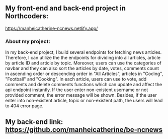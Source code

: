 ## My front-end and back-end project in Northcoders:
https://manheicatherine-ncnews.netlify.app/

### About my project:
In my back-end project, I build several endpoints for fetching news articles.
Therefore, I can utilize the the endpoints for dividing into all articles, article by article ID and article by topic. Moreover, users can use the categories of navbar and they can also sort the articles by date, votes, comments count in ascending order or descending order in "All Articles", articles in "Coding", "Football" and "Cooking".
In each article, users can use to vote, add comments and delete comments functions which can update and affect the api endpoint instantly. If the user enter non-existent username or not provided comment, the error message will be shown.
Besides, if the user enter into  non-existent article, topic or non-existent path, the users will lead to 404 error page. 


## My back-end link: https://github.com/manheicatherine/be-ncnews

